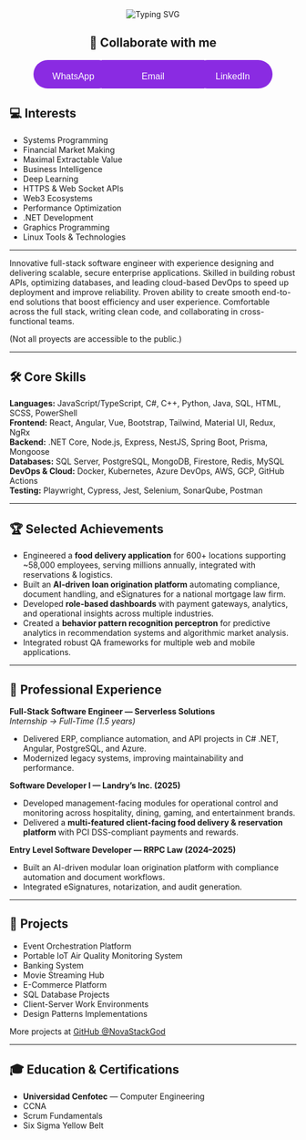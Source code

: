 <div align="center">

<img src="https://readme-typing-svg.demolab.com?font=Fira+Code&size=32&duration=3000&pause=200&color=BB00FF&center=true&vCenter=true&width=600&lines=Nova+Stack+Dev" alt="Typing SVG" />

<h2>👤 Collaborate with me</h2>

<p align="center">
  <svg xmlns="http://www.w3.org/2000/svg" width="420" height="50">
    <!-- WhatsApp button -->
    <a href="https://wa.me/50672049343" target="_blank" rel="noopener noreferrer">
      <rect x="0" y="0" width="140" height="50" fill="#8a2be2" rx="25" ry="25"/>
      <rect x="120" y="0" width="20" height="50" fill="#8a2be2"/>
      <text x="70" y="30" font-family="Arial" font-size="16" fill="white" text-anchor="middle" alignment-baseline="middle">WhatsApp</text>
    </a>
    <a href="mailto:dfiattv@ucenfotec.ac.cr" target="_blank" rel="noopener noreferrer">
      <rect x="140" y="0" width="140" height="50" fill="#8a2be2"/>
      <text x="210" y="30" font-family="Arial" font-size="16" fill="white" text-anchor="middle" alignment-baseline="middle">Email</text>
    </a>
    <a href="https://linkedin.com/in/diego-fiatt" target="_blank" rel="noopener noreferrer">
      <rect x="280" y="0" width="140" height="50" fill="#8a2be2" rx="25" ry="25"/>
      <rect x="280" y="0" width="20" height="50" fill="#8a2be2"/>
      <text x="350" y="30" font-family="Arial" font-size="16" fill="white" text-anchor="middle" alignment-baseline="middle">LinkedIn</text>
    </a>
  </svg>
</p>


</div>


## 💻 Interests
- Systems Programming
- Financial Market Making
- Maximal Extractable Value
- Business Intelligence
- Deep Learning
- HTTPS & Web Socket APIs
- Web3 Ecosystems
- Performance Optimization
- .NET Development
- Graphics Programming
- Linux Tools & Technologies

---

Innovative full-stack software engineer with experience designing and delivering scalable, secure enterprise applications. Skilled in building robust APIs, optimizing databases, and leading cloud-based DevOps to speed up deployment and improve reliability. Proven ability to create smooth end-to-end solutions that boost efficiency and user experience. Comfortable across the full stack, writing clean code, and collaborating in cross-functional teams.

(Not all proyects are accessible to the public.)

---

## 🛠 Core Skills
**Languages:** JavaScript/TypeScript, C#, C++, Python, Java, SQL, HTML, SCSS, PowerShell  
**Frontend:** React, Angular, Vue, Bootstrap, Tailwind, Material UI, Redux, NgRx  
**Backend:** .NET Core, Node.js, Express, NestJS, Spring Boot, Prisma, Mongoose  
**Databases:** SQL Server, PostgreSQL, MongoDB, Firestore, Redis, MySQL  
**DevOps & Cloud:** Docker, Kubernetes, Azure DevOps, AWS, GCP, GitHub Actions  
**Testing:** Playwright, Cypress, Jest, Selenium, SonarQube, Postman  

---

## 🏆 Selected Achievements
- Engineered a **food delivery application** for 600+ locations supporting ~58,000 employees, serving millions annually, integrated with reservations & logistics.  
- Built an **AI-driven loan origination platform** automating compliance, document handling, and eSignatures for a national mortgage law firm.  
- Developed **role-based dashboards** with payment gateways, analytics, and operational insights across multiple industries.  
- Created a **behavior pattern recognition perceptron** for predictive analytics in recommendation systems and algorithmic market analysis.  
- Integrated robust QA frameworks for multiple web and mobile applications.  

---

## 💼 Professional Experience
**Full-Stack Software Engineer — Serverless Solutions**  
_Internship → Full-Time (1.5 years)_  
- Delivered ERP, compliance automation, and API projects in C# .NET, Angular, PostgreSQL, and Azure.  
- Modernized legacy systems, improving maintainability and performance.

**Software Developer I — Landry’s Inc. (2025)**  
- Developed management-facing modules for operational control and monitoring across hospitality, dining, gaming, and entertainment brands.  
- Delivered a **multi-featured client-facing food delivery & reservation platform** with PCI DSS-compliant payments and rewards.  

**Entry Level Software Developer — RRPC Law (2024–2025)**  
- Built an AI-driven modular loan origination platform with compliance automation and document workflows.  
- Integrated eSignatures, notarization, and audit generation.  

---

## 📂 Projects
- Event Orchestration Platform  
- Portable IoT Air Quality Monitoring System  
- Banking System  
- Movie Streaming Hub  
- E-Commerce Platform  
- SQL Database Projects  
- Client-Server Work Environments  
- Design Patterns Implementations  

More projects at [GitHub @NovaStackGod](https://github.com/NovaStackGod)  

---

## 🎓 Education & Certifications
- **Universidad Cenfotec** — Computer Engineering  
- CCNA  
- Scrum Fundamentals  
- Six Sigma Yellow Belt
